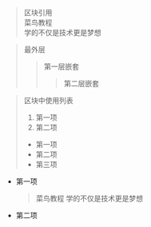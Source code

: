 > 区块引用   
> 菜鸟教程   
> 学的不仅是技术更是梦想



> 最外层   
>  > 第一层嵌套   
>  >  > 第二层嵌套



> 区块中使用列表
> 1. 第一项
> 2. 第二项
> + 第一项
> + 第二项
> + 第三项

* 第一项
    > 菜鸟教程 
    > 学的不仅是技术更是梦想
* 第二项

